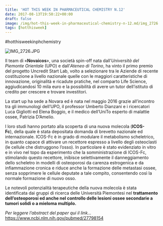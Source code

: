 ```yaml
---
title: 'HOT THIS WEEK IN PHARMACEUTICAL CHEMISTRY N.12'
date: 2017-08-13T19:50:22+00:00
draft: false
image: /img/hot-this-week-in-pharmaceutical-chemistry-n-12.md/img_2726.jpg?w=607
tags: [hotthisweek]
---
```


#hotthisweekinphchemistry

![IMG_2726.JPG](/img/hot-this-week-in-pharmaceutical-chemistry-n-12.md/img_2726.jpg?w=607)

Il team di «**Novaicos**», una società spin-off nata dall’_Università del Piemonte Orientale_ (UPO) e dall’_Ateneo di Torino_, ha vinto il primo premio del progetto Uncredit Start Lab, volto a selezionare tra le Aziende di recente costituzione a livello nazionale quelle con le maggiori caratteristiche di innovazione, originalità e ricadute pratiche, nel comparto Life Science, aggiudicandosi 10 mila euro e la possibilità di avere un tutor dell’istituto di credito per crescere e trovare investitori.

La start up ha sede a Novara ed è nata nel maggio 2016 grazie all’incontro tra gli immunologi dell’UPO, il professor Umberto Dianzani e i ricercatori Luca Gigliotti ed Elena Boggio, e il medico dell’UniTo esperto di malattie ossee, Patrizia D’Amelio.

I loro studi hanno portato alla scoperta di una nuova molecola (**ICOS-Fc**), della quale è stata depositata domanda di brevetto nazionale ed internazionale. ICOS-Fc è in grado di modulare il metabolismo scheletrico, in quanto capace di attivare un recettore espresso a livello degli osteoclasti (le cellule che distruggono l’osso). In particolare è stato evidenziato in vitro e in vivo nel topo da esperimento che la somministrazione di ICOS-Fc, stimolando questo recettore, inibisce selettivamente il danneggiamento dello scheletro in modelli di osteoporosi da carenza estrogenica e da infiammazione cronica e riduce anche la formazione delle metastasi ossee, senza sopprimere le cellule deputate a tale compito, consentendo così la normale formazione di nuovo osso.

Le notevoli potenzialità terapeutiche della nuova molecola è stata identificata dai gruppi di ricerca delle Università Piemontesi nel **trattamento dell’osteoporosi ed anche nel controllo delle lesioni ossee secondarie a tumori solidi o a mieloma multiplo.**

_Per leggere l’abstract del paper qui il link…_ https://www.ncbi.nlm.nih.gov/pubmed/27798154